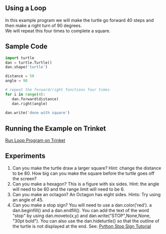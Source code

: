 ## Using a Loop

In this example program we will make the turtle go forward 40 steps and then make a right turn of 90 degrees.  
We will repeat this four times to complete a square.


## Sample Code
```python
import turtle
dan = turtle.Turtle()
dan.shape('turtle')

distance = 50
angle = 90

# repeat the forward/right functions four times
for i in range(4):
   dan.forward(distance)
   dan.right(angle)
   
dan.write('done with square')
```

## Running the Example on Trinket

[Run Loop Program on Trinket](https://trinket.io/python/6cadd3c046)

## Experiments
1. Can you make the turtle draw a larger square?  Hint: change the distance to be 80.  How big can you make the square before the turtle goes off the screen?
2. Can you make a hexagon?  This is a figure with six sides.  Hint: the angle will need to be 60 and the range limit will need to be 6.
3. Can you make an octagon?  An Octagon has eight sides.  Hints: Try using an angle of 45.
4. Can you make a stop sign?  You will need to use a dan.color('red'). a dan.beginfill() and a dan.endfill().  You can add the text of the word "stop" by using dan.moveto(x,y) and dan.write("STOP",None,None, "30pt bold").  You can also use the dan.hideturtle() so that the outline of the turtle is not displayed at the end.  See: [Python Stop Sign Tutorial](https://www.youtube.com/watch?v=HhxYt9Lskrw)
